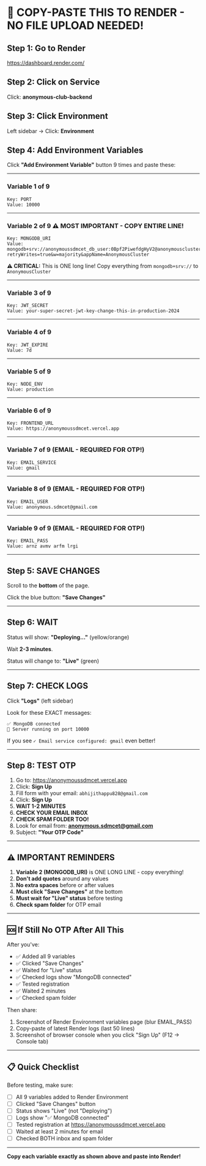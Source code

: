 # 🚨 COPY-PASTE THIS TO RENDER - NO FILE UPLOAD NEEDED!

## Step 1: Go to Render
https://dashboard.render.com/

## Step 2: Click on Service
Click: **anonymous-club-backend**

## Step 3: Click Environment
Left sidebar → Click: **Environment**

## Step 4: Add Environment Variables

Click **"Add Environment Variable"** button 9 times and paste these:

---

### Variable 1 of 9
```
Key: PORT
Value: 10000
```

---

### Variable 2 of 9 ⚠️ MOST IMPORTANT - COPY ENTIRE LINE!
```
Key: MONGODB_URI
Value: mongodb+srv://anonymoussdmcet_db_user:0Bpf2PiwefdgHyV2@anonymouscluster.5kizb.mongodb.net/anonymoussdmcet_db?retryWrites=true&w=majority&appName=AnonymousCluster
```
**⚠️ CRITICAL:** This is ONE long line! Copy everything from `mongodb+srv://` to `AnonymousCluster`

---

### Variable 3 of 9
```
Key: JWT_SECRET
Value: your-super-secret-jwt-key-change-this-in-production-2024
```

---

### Variable 4 of 9
```
Key: JWT_EXPIRE
Value: 7d
```

---

### Variable 5 of 9
```
Key: NODE_ENV
Value: production
```

---

### Variable 6 of 9
```
Key: FRONTEND_URL
Value: https://anonymoussdmcet.vercel.app
```

---

### Variable 7 of 9 (EMAIL - REQUIRED FOR OTP!)
```
Key: EMAIL_SERVICE
Value: gmail
```

---

### Variable 8 of 9 (EMAIL - REQUIRED FOR OTP!)
```
Key: EMAIL_USER
Value: anonymous.sdmcet@gmail.com
```

---

### Variable 9 of 9 (EMAIL - REQUIRED FOR OTP!)
```
Key: EMAIL_PASS
Value: arnz avmv arfm lrgi
```

---

## Step 5: SAVE CHANGES

Scroll to the **bottom** of the page.

Click the blue button: **"Save Changes"**

---

## Step 6: WAIT

Status will show: **"Deploying..."** (yellow/orange)

Wait **2-3 minutes**.

Status will change to: **"Live"** (green)

---

## Step 7: CHECK LOGS

Click **"Logs"** (left sidebar)

Look for these EXACT messages:
```
✅ MongoDB connected
🚀 Server running on port 10000
```

If you see `✓ Email service configured: gmail` even better!

---

## Step 8: TEST OTP

1. Go to: https://anonymoussdmcet.vercel.app
2. Click: **Sign Up**
3. Fill form with your email: `abhijithappu828@gmail.com`
4. Click: **Sign Up**
5. **WAIT 1-2 MINUTES**
6. **CHECK YOUR EMAIL INBOX**
7. **CHECK SPAM FOLDER TOO!**
8. Look for email from: **anonymous.sdmcet@gmail.com**
9. Subject: **"Your OTP Code"**

---

## ⚠️ IMPORTANT REMINDERS

1. **Variable 2 (MONGODB_URI)** is ONE LONG LINE - copy everything!
2. **Don't add quotes** around any values
3. **No extra spaces** before or after values
4. **Must click "Save Changes"** at the bottom
5. **Must wait for "Live" status** before testing
6. **Check spam folder** for OTP email

---

## 🆘 If Still No OTP After All This

After you've:
- ✅ Added all 9 variables
- ✅ Clicked "Save Changes"
- ✅ Waited for "Live" status
- ✅ Checked logs show "MongoDB connected"
- ✅ Tested registration
- ✅ Waited 2 minutes
- ✅ Checked spam folder

Then share:
1. Screenshot of Render Environment variables page (blur EMAIL_PASS)
2. Copy-paste of latest Render logs (last 50 lines)
3. Screenshot of browser console when you click "Sign Up" (F12 → Console tab)

---

## 📋 Quick Checklist

Before testing, make sure:

- [ ] All 9 variables added to Render Environment
- [ ] Clicked "Save Changes" button
- [ ] Status shows "Live" (not "Deploying")
- [ ] Logs show "✅ MongoDB connected"
- [ ] Tested registration at https://anonymoussdmcet.vercel.app
- [ ] Waited at least 2 minutes for email
- [ ] Checked BOTH inbox and spam folder

---

**Copy each variable exactly as shown above and paste into Render!**
